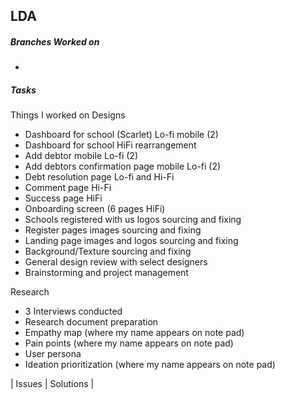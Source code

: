 ## LDA
##### Branches Worked on <br/>
- 

##### Tasks <br/>
Things I worked on
Designs
- Dashboard for school (Scarlet) Lo-fi mobile (2)
- Dashboard for school HiFi rearrangement
- Add debtor mobile Lo-fi (2)
- Add debtors confirmation page mobile Lo-fi (2)
- Debt resolution page Lo-fi and Hi-Fi
- Comment page Hi-Fi
- Success page HiFi
- Onboarding screen (6 pages HiFi)
- Schools registered with us logos sourcing and fixing
- Register pages images sourcing and fixing
- Landing page images and logos sourcing and fixing
- Background/Texture sourcing and fixing
- General design review with select designers
- Brainstorming and project management

Research
- 3 Interviews conducted
- Research document preparation
- Empathy map (where my name appears on note pad)
- Pain points (where my name appears on note pad)
- User persona
- Ideation prioritization (where my name appears on note pad)

| Issues      | Solutions |

